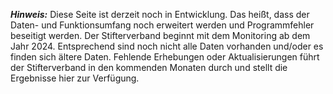 ***Hinweis:*** Diese Seite ist derzeit noch in Entwicklung. Das heißt, dass der Daten- und Funktionsumfang noch erweitert werden und Programmfehler beseitigt werden. Der Stifterverband beginnt mit dem Monitoring ab dem Jahr 2024. Entsprechend sind noch nicht alle Daten vorhanden und/oder es finden sich ältere Daten. Fehlende Erhebungen oder Aktualisierungen führt der Stifterverband in den kommenden Monaten durch und stellt die Ergebnisse hier zur Verfügung.
